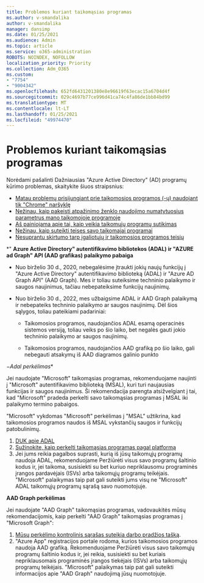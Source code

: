 ```yaml
---
title: Problemos kuriant taikomąsias programas
ms.author: v-smandalika
author: v-smandalika
manager: dansimp
ms.date: 01/25/2021
ms.audience: Admin
ms.topic: article
ms.service: o365-administration
ROBOTS: NOINDEX, NOFOLLOW
localization_priority: Priority
ms.collection: Adm_O365
ms.custom:
- "7754"
- "9004342"
ms.openlocfilehash: 652fd6431201380e8e96619f63ecac15a6704d4f
ms.sourcegitcommit: 029c4697b77ce996d41ca74c4fa86de1bb84bd99
ms.translationtype: MT
ms.contentlocale: lt-LT
ms.lasthandoff: 01/25/2021
ms.locfileid: "49974470"
---
```

# <a name="issues-developing-applications"></a>Problemos kuriant taikomąsias programas

Norėdami pašalinti Dažniausias "Azure Active Directory" (AD) programų kūrimo problemas, skaitykite šiuos straipsnius:

- [Matau problemų prisijungiant prie taikomosios programos (-ų) naudojant tik "Chrome" naršyklę](https://docs.microsoft.com/office365/troubleshoot/miscellaneous/chrome-behavior-affects-applications) 
- [Nežinau, kaip pakeisti atpažinimo ženklo naudojimo numatytuosius parametrus mano taikomojoje programoje](https://docs.microsoft.com/azure/active-directory/develop/registration-config-change-token-lifetime-how-to) 
- [Aš painiojama apie tai, kaip veikia taikomųjų programų sutikimas](https://docs.microsoft.com/azure/active-directory/application-dev-consent-framework) 
- [Nežinau, kaip suteikti teises savo taikomajai programai](https://docs.microsoft.com/azure/active-directory/manage-apps/configure-user-consent) 
- [Nesuprantu skirtumo tarp įgaliotųjų ir taikomosios programos teisių](https://docs.microsoft.com/azure/active-directory/develop/delegated-and-app-perms)

*" **Azure Active Directory" autentifikavimo bibliotekos (ADAL) ir "AZURE ad Graph" API (AAD grafikas) palaikymo pabaiga**

- Nuo birželio 30 d., 2020, nebegalėsime įtraukti jokių naujų funkcijų į "Azure Active Directory" autentifikavimo biblioteką (ADAL) ir "Azure AD Graph API" (AAD Graph). Mes ir toliau suteiksime techninio palaikymo ir saugos naujinimus, tačiau nebepateiksime funkcijų naujinimų.

- Nuo birželio 30 d., 2022, mes užbaigsime ADAL ir AAD Graph palaikymą ir nebepateiks techninio palaikymo ar saugos naujinimų. Dėl šios sąlygos, toliau pateikiami padariniai:

    - Taikomosios programos, naudojančios ADAL esamą operacinės sistemos versiją, toliau veiks po šio laiko, bet negalės gauti jokio techninio palaikymo ar saugos naujinimų.

    - Taikomosios programos, naudojančios AAD grafiką po šio laiko, gali nebegauti atsakymų iš AAD diagramos galinio punkto

−*Adal perkėlimas**

Jei naudojate "Microsoft" taikomąsias programas, rekomenduojame naujinti į "Microsoft" autentifikavimo biblioteką (MSAL), kuri turi naujausias funkcijas ir saugos naujinimus. Ši rekomendacija parengta atsižvelgiant į tai, kad "Microsoft" pradeda perkelti savo taikomąsias programas į MSAL iki palaikymo termino pabaigos. 

"Microsoft" vykdomas "Microsoft" perkėlimas į "MSAL" užtikrina, kad taikomosios programos naudos iš MSAL vykstančių saugos ir funkcijų patobulinimų.

1. [DUK apie ADAL](https://docs.microsoft.com/azure/active-directory/develop/msal-migration#frequently-asked-questions-faq) 
2. [Sužinokite, kaip perkelti taikomąsias programas pagal platformą](https://docs.microsoft.com/azure/active-directory/develop/msal-migration#frequently-asked-questions-faq) 
3. Jei jums reikia pagalbos suprasti, kurią iš jūsų taikomųjų programų naudoja ADAL, rekomenduojame Peržiūrėti visus savo programų šaltinio kodus ir, jei taikoma, susisiekti su bet kuriuo nepriklausomu programinės įrangos pardavėjais (ISVs) arba taikomųjų programų teikėjais. "Microsoft" palaikymas taip pat gali suteikti jums visų ne "Microsoft" ADAL taikomųjų programų sąrašą savo nuomotojuje.

**AAD Graph perkėlimas**

Jei naudojate "AAD Graph" taikomąsias programas, vadovaukitės mūsų rekomendacijomis, kaip perkelti "AAD Graph" taikomąsias programas į "Microsoft Graph":

1. [Mūsų perkėlimo kontrolinis sąrašas suteikia darbo pradžios tašką](https://docs.microsoft.com/graph/migrate-azure-ad-graph-planning-checklist). 
2. "Azure App" registracijos portale rodoma, kurios taikomosios programos naudoja AAD grafiką. Rekomenduojame Peržiūrėti visus savo taikomųjų programų šaltinio kodus ir, jei reikia, susisiekti su bet kuriais nepriklausomais programinės įrangos tiekėjais (ISVs) arba taikomųjų programų teikėjais. "Microsoft" palaikymas taip pat gali suteikti informacijos apie "AAD Graph" naudojimą jūsų nuomotojuje.







